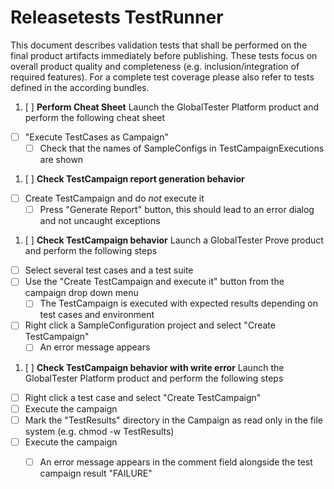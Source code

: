 Releasetests TestRunner
=====================
This document describes validation tests that shall be performed on the final product artifacts immediately before publishing. These tests focus on overall product quality and completeness (e.g. inclusion/integration of required features). For a complete test coverage please also refer to tests defined in the according bundles.

1. [ ] __Perform Cheat Sheet__
Launch the GlobalTester Platform product and perform the following cheat sheet
 - [ ] "Execute TestCases as Campaign"
     - [ ] Check that the names of SampleConfigs in TestCampaignExecutions are shown
     
1. [ ] __Check TestCampaign report generation behavior__
 - [ ] Create TestCampaign and do _not_ execute it
     - [ ] Press "Generate Report" button, this should lead to an error dialog and not uncaught exceptions

1. [ ] __Check TestCampaign behavior__
Launch a GlobalTester Prove product and perform the following steps
 - [ ] Select several test cases and a test suite
 - [ ] Use the "Create TestCampaign and execute it" button from the campaign drop down menu
     - [ ] The TestCampaign is executed with expected results depending on test cases and environment
 - [ ] Right click a SampleConfiguration project and select "Create TestCampaign"
     - [ ] An error message appears
     
1. [ ] __Check TestCampaign behavior with write error__
Launch the GlobalTester Platform product and perform the following steps
 - [ ] Right click a test case and select "Create TestCampaign"
 - [ ] Execute the campaign
 - [ ] Mark the "TestResults" directory in the Campaign as read only in the file system (e.g. chmod -w TestResults)
 - [ ] Execute the campaign
     - [ ] An error message appears in the comment field alongside the test campaign result "FAILURE"
 

<p style="page-break-after: always"/>
